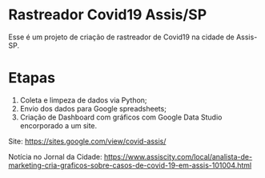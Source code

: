 # Rastreador Covid19 Assis/SP
Esse é um projeto de criação de rastreador de Covid19 na cidade de Assis-SP.

# Etapas
1. Coleta e limpeza de dados via Python;
2. Envio dos dados para Google spreadsheets;
3. Criação de Dashboard com gráficos com Google Data Studio encorporado a um site.

Site: https://sites.google.com/view/covid-assis/

Notícia no Jornal da Cidade: https://www.assiscity.com/local/analista-de-marketing-cria-graficos-sobre-casos-de-covid-19-em-assis-101004.html
